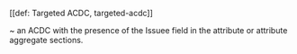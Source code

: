 [[def: Targeted ACDC, targeted-acdc]]

~ an ACDC with the presence of the Issuee field in the attribute or attribute aggregate sections.
